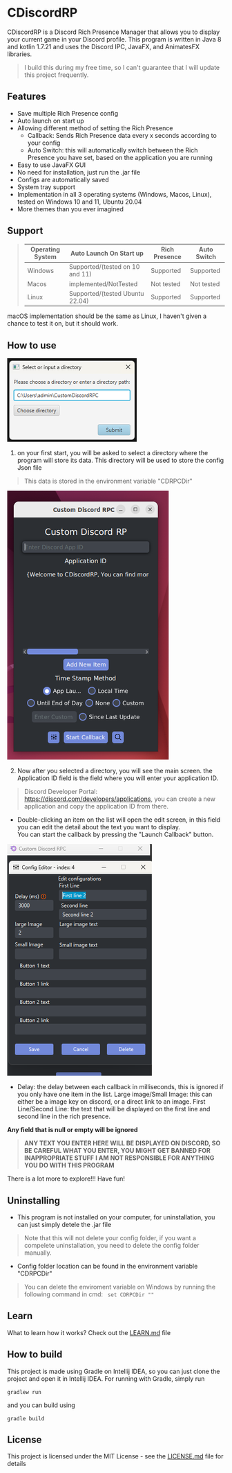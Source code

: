 # **CDiscordRP**

CDiscordRP is a Discord Rich Presence Manager that allows you to display your current game in your Discord profile.
This program is written in Java 8 and kotlin 1.7.21 and uses the Discord IPC, JavaFX, and AnimatesFX libraries.


> I build this during my free time, so I can't guarantee that I will update this project frequently.

## Features

- Save multiple Rich Presence config
- Auto launch on start up
- Allowing different method of setting the Rich Presence
    - Callback: Sends Rich Presence data every x seconds according to your config
    - Auto Switch: this will automatically switch between the Rich Presence you have set, based on the application you
      are running
- Easy to use JavaFX GUI
- No need for installation, just run the .jar file
- Configs are automatically saved
- System tray support
- Implementation in all 3 operating systems (Windows, Macos, Linux), tested on Windows 10 and 11, Ubuntu 20.04
- More themes than you ever imagined

## Support

> | Operating System | Auto Launch On Start up         | Rich Presence  | Auto Switch |
>|------------------|---------------------------------|----------------|-------------|
> | Windows          | Supported/(tested on 10 and 11) | Supported      | Supported   |
> | Macos            | implemented/NotTested           | Not tested     | Not tested  |
> | Linux            | Supported/(tested Ubuntu 22.04) | Supported      | Supported   |

macOS implementation should be the same as Linux, I haven't given a chance to test it on, but it should work.

## How to use

![img.png](DirecotryManager.png)

1. on your first start, you will be asked to select a directory where the program will store its data.
   This directory will be used to store the config Json file

> This data is stored in the environment variable "CDRPCDir"

![img.png](MainScreen.png)

2. Now after you selected a directory, you will see the main screen.
   the Application ID field is the field where you will enter your application ID.

> Discord Developer Portal: https://discord.com/developers/applications, you can create a new application and copy the
> application ID from there.

- Double-clicking an item on the list will open the edit screen, in this field you can edit the detail
  about the text you want to display.
  <br>
  You can start the callback by pressing the "Launch Callback" button.

![img.png](EditScreen.png)

- Delay: the delay between each callback in milliseconds, this is ignored if you only have one item in the list.
  Large image/Small Image: this can either be a image key on discord, or a direct link to an image.
  First Line/Second Line: the text that will be displayed on the first line and second line in the rich presence.

**Any field that is null or empty will be ignored**

> **ANY TEXT YOU ENTER HERE WILL BE DISPLAYED ON DISCORD, SO BE CAREFUL WHAT YOU ENTER, YOU MIGHT GET BANNED FOR
INAPPROPRIATE STUFF**
**I AM NOT RESPONSIBLE FOR ANYTHING YOU DO WITH THIS PROGRAM**

There is a lot more to explore!!! Have fun!

## Uninstalling

- This program is not installed on your computer, for uninstallation, you can just simply detele the .jar file

> Note that this will not delete your config folder, if you want a compelete uninstallation, you need to delete the
> config folder manually.

- Config folder location can be found in the environment variable "CDRPCDir"

> You can delete the enviroment variable on Windows by running the following command in cmd:
> ``` set CDRPCDir ""```

## Learn

What to learn how it works?
Check out the [LEARN.md](LEARN.md) file

## How to build

This project is made using Gradle on Intellij IDEA, so you can just clone the project and open it in Intellij IDEA.
For running with Gradle, simply run

```
gradlew run
```

and you can build using

```
gradle build
```

## License

This project is licensed under the MIT License - see the [LICENSE.md](LICENSE.md) file for details
